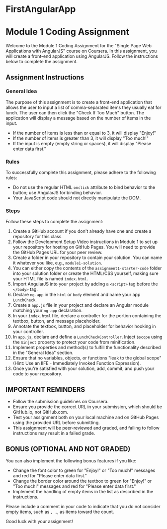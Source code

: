 # FirstAngularApp
# Module 1 Coding Assignment

Welcome to the Module 1 Coding Assignment for the "Single Page Web Applications with AngularJS" course on Coursera. In this assignment, you will create a front-end application using AngularJS. Follow the instructions below to complete the assignment.

## Assignment Instructions

### General Idea
The purpose of this assignment is to create a front-end application that allows the user to input a list of comma-separated items they usually eat for lunch. The user can then click the "Check If Too Much" button. The application will display a message based on the number of items in the input.

- If the number of items is less than or equal to 3, it will display "Enjoy!"
- If the number of items is greater than 3, it will display "Too much!"
- If the input is empty (empty string or spaces), it will display "Please enter data first."

### Rules
To successfully complete this assignment, please adhere to the following rules:

- Do not use the regular HTML `onclick` attribute to bind behavior to the button; use AngularJS for binding behavior.
- Your JavaScript code should not directly manipulate the DOM.

### Steps
Follow these steps to complete the assignment:

1. Create a GitHub account if you don't already have one and create a repository for this class.
2. Follow the Development Setup Video instructions in Module 1 to set up your repository for hosting on GitHub Pages. You will need to provide the GitHub Pages URL for your peer review.
3. Create a folder in your repository to contain your solution. You can name it whatever you like, e.g., `module1-solution`.
4. You can either copy the contents of the `assignment1-starter-code` folder into your solution folder or create the HTML/CSS yourself, making sure your HTML file is named `index.html`.
5. Import AngularJS into your project by adding a `<script>` tag before the `</body>` tag.
6. Declare `ng-app` in the `html` or `body` element and name your app `LunchCheck`.
7. Create a `app.js` file in your project and declare an Angular module matching your `ng-app` declaration.
8. In your `index.html` file, declare a controller for the portion containing the textbox, button, and message placeholder.
9. Annotate the textbox, button, and placeholder for behavior hooking in your controller.
10. In `app.js`, declare and define a `LunchCheckController`. Inject `$scope` using the `$inject` property to protect your code from minification.
11. Implement properties and method(s) to fulfill the functionality described in the "General Idea" section.
12. Ensure that no variables, objects, or functions "leak to the global scope" (Hint: Use an IIFE - Immediately Invoked Function Expression).
13. Once you're satisfied with your solution, add, commit, and push your code to your repository.

## IMPORTANT REMINDERS

- Follow the submission guidelines on Coursera.
- Ensure you provide the correct URL in your submission, which should be GitHub.io, not GitHub.com.
- Test your assignment both on your local machine and on GitHub Pages using the provided URL before submitting.
- This assignment will be peer-reviewed and graded, and failing to follow instructions may result in a failed grade.

## BONUS (OPTIONAL AND NOT GRADED)

You can also implement the following bonus features if you like:

- Change the font color to green for "Enjoy!" or "Too much!" messages and red for "Please enter data first."
- Change the border color around the textbox to green for "Enjoy!" or "Too much!" messages and red for "Please enter data first."
- Implement the handling of empty items in the list as described in the instructions.

Please include a comment in your code to indicate that you do not consider empty items, such as `, ,`, as items toward the count.

Good luck with your assignment!
